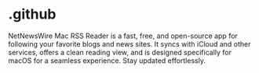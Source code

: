 # .github
NetNewsWire Mac RSS Reader is a fast, free, and open-source app for following your favorite blogs and news sites. It syncs with iCloud and other services, offers a clean reading view, and is designed specifically for macOS for a seamless experience. Stay updated effortlessly.
